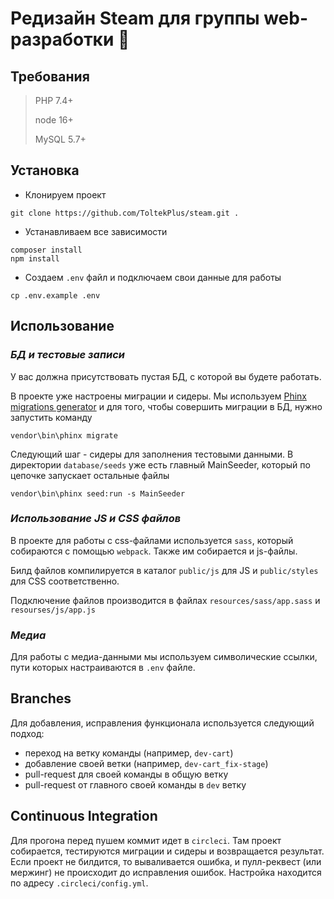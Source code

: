 # Редизайн Steam для группы web-разработки :rocket:

## Требования
> PHP 7.4+
> 
> node 16+
> 
> MySQL 5.7+

## Установка
- Клонируем проект
```
git clone https://github.com/ToltekPlus/steam.git .
```

- Устанавливаем все зависимости
```
composer install
npm install
```

- Создаем ``.env`` файл и подключаем свои данные для работы
```
cp .env.example .env
```

## Использование
### *БД и тестовые записи*
У вас должна присутствовать пустая БД, с которой вы будете работать.

В проекте уже настроены миграции и сидеры. Мы используем [Phinx migrations generator](https://github.com/odan/phinx-migrations-generator) и
для того, чтобы совершить миграции в БД, нужно запустить команду
```
vendor\bin\phinx migrate
```

Следующий шаг - сидеры для заполнения тестовыми данными. В директории ``database/seeds`` уже есть главный MainSeeder, который по цепочке запускает остальные файлы
```
vendor\bin\phinx seed:run -s MainSeeder
```

### *Использование JS и CSS файлов*
В проекте для работы с css-файлами используется ``sass``, который собираются с помощью ``webpack``. Также им собирается и js-файлы.

Билд файлов компилируется в каталог ``public/js`` для JS и ``public/styles`` для CSS соответственно.

Подключение файлов производится в файлах ``resources/sass/app.sass`` и ``resourses/js/app.js``

### *Медиа*
Для работы с медиа-данными мы используем символические ссылки, пути которых настраиваются в ``.env`` файле.

## Branches
Для добавления, исправления функционала используется следующий подход:
- переход на ветку команды (например, ``dev-cart``)
- добавление своей ветки (например, ``dev-cart_fix-stage``)
- pull-request для своей команды в общую ветку
- pull-request от главного своей команды в ``dev`` ветку

## Continuous Integration
Для прогона перед пушем коммит идет в ``circleci``. Там проект собирается, тестируются миграции и сидеры и возвращается результат.
Если проект не билдится, то вываливается ошибка, и пулл-реквест (или мержинг) не происходит до исправления ошибок.
Настройка находится по адресу ``.circleci/config.yml``.
